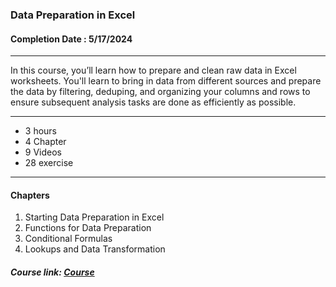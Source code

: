 ### Data Preparation in Excel


#### Completion Date : 5/17/2024

---

In this course, you’ll learn how to prepare and clean raw data in Excel worksheets.  You'll learn to bring in data from different sources and prepare the data by filtering, deduping, and organizing your columns and rows to ensure subsequent analysis tasks are done as efficiently as possible.

---

- 3 hours
- 4 Chapter
- 9 Videos
- 28 exercise

---

#### Chapters
1. Starting Data Preparation in Excel
2. Functions for Data Preparation
3. Conditional Formulas
4. Lookups and Data Transformation

##### Course link: [Course](https://app.datacamp.com/learn/courses/data-preparation-in-excel)
